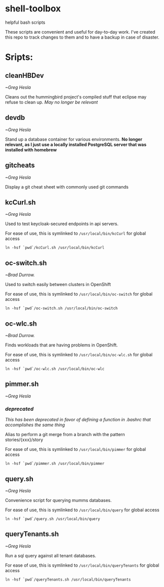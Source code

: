 # shell-toolbox
helpful bash scripts

These scripts are convenient and useful for day-to-day work. I've created this repo to track changes to them and to have a backup in case of disaster.

# Sripts:

## cleanHBDev
*~Greg Hesla*

Cleans out the hummingbird project's compiled stuff that eclipse may refuse to clean up.
*May no longer be relevant*

## devdb
*~Greg Hesla*

Stand up a database container for various environments.
**No longer relevant, as I just use a locally installed PostgreSQL server that was installed with homebrew**

## gitcheats
*~Greg Hesla*

Display a git cheat sheet with commonly used git commands

## kcCurl.sh
*~Greg Hesla*

Used to test keycloak-secured endpoints in api servers.

For ease of use, this is symlinked to `/usr/local/bin/kcCurl` for global access
```
ln -hsf `pwd`/kcCurl.sh /usr/local/bin/kcCurl
```

## oc-switch.sh
*~Brad Durrow.*

Used to switch easily between clusters in OpenShift

For ease of use, this is symlinked to `/usr/local/bin/oc-switch` for global access
```
ln -hsf `pwd`/oc-switch.sh /usr/local/bin/oc-switch
```

## oc-wlc.sh
*~Brad Durrow.*

Finds workloads that are having problems in OpenShift.

For ease of use, this is symlinked to `/usr/local/bin/oc-wlc.sh` for global access
```
ln -hsf `pwd`/oc-wlc.sh /usr/local/bin/oc-wlc
```

## pimmer.sh
*~Greg Hesla*
### *deprecated*
*This has been deprecated in favor of defining a function in .bashrc that accomplishes the same thing*

Alias to perform a git merge from a branch with the pattern stories/{xxx}/story

For ease of use, this is symlinked to `/usr/local/bin/pimmer` for global access
```
ln -hsf `pwd`/pimmer.sh /usr/local/bin/pimmer
```

## query.sh
*~Greg Hesla*

Convenience script for querying mumms databases.

For ease of use, this is symlinked to `/usr/local/bin/query` for global access
```
ln -hsf `pwd`/query.sh /usr/local/bin/query
```

## queryTenants.sh
*~Greg Hesla*

Run a sql query against all tenant databases.

For ease of use, this is symlinked to `/usr/local/bin/queryTenants` for global access
```
ln -hsf `pwd`/queryTenants.sh /usr/local/bin/queryTenants
```
